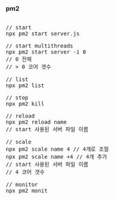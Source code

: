### pm2
<pre>

// start
npx pm2 start server.js

// start multithreads
npx pm2 start server -i 0 
// 0 전체
// > 0 코어 갯수

// list
npx pm2 list

// stop
npx pm2 kill

// reload
npx pm2 reload name
// start 사용된 서버 파일 이름

// scale
npx pm2 scale name 4 // 4개로 조절
npx pm2 scale name +4 // 4개 추가
// start 사용된 서버 파일 이름
// 4 코어 갯수

// monitor
npx pm2 monit
</pre>
